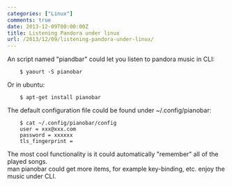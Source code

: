 ```yaml
---
categories: ["Linux"]
comments: true
date: 2013-12-09T00:00:00Z
title: Listening Pandora under linux
url: /2013/12/09/listening-pandora-under-linux/
---
```


An script named "piandbar" could let you listen to pandora music in CLI:

```
	$ yaourt -S pianobar

```
Or in ubuntu:

```
	$ apt-get install pianobar

```
The default configuration file could be found under ~/.config/pianobar:

```
	$ cat ~/.config/pianobar/config 
	user = xxx@xxx.com
	password = xxxxxx
	tls_fingerprint =

```
The most cool functionality is it could automatically "remember" all of the played songs.    
man pianobar could get more items, for example key-binding, etc. enjoy the music under CLI. 	
